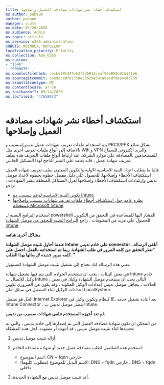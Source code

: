 ```yaml
---
title: استكشاف أخطاء نشر شهادات مصادقه العميل وإصلاحها
ms.author: pebaum
author: pebaum
manager: scotv
ms.date: 07/28/2020
ms.audience: Admin
ms.topic: article
ms.service: o365-administration
ROBOTS: NOINDEX, NOFOLLOW
localization_priority: Priority
ms.collection: Adm_O365
ms.custom:
- "1546"
- "9000076"
ms.openlocfilehash: cecbd091447e63f2d5012ceaf96e050c92a171e6
ms.sourcegitcommit: c6692ce0fa1358ec3529e59ca0ecdfdea4cdc759
ms.translationtype: MT
ms.contentlocale: ar-SA
ms.lasthandoff: 09/14/2020
ms.locfileid: "47658973"
---
```

# <a name="troubleshooting-client-authentication-certificate-deployment"></a>استكشاف أخطاء نشر شهادات مصادقه العميل وإصلاحها

يتم استخدام ملفات تعريف شهادات عميل نديس/سسيب و PKCS/PFX بشكل شائع بالاضافه إلى أنواع ملفات تعريف أخرى مثل Wifi و VPN والبريد الكتروني للسماح للمستخدمين بالمصادقة علي موارد الشركة. عند ارتباط أنواع ملفات التعريف هذه بملف تعريف شهادة عميل ، فانه يعتمد علي النشر الناجح لهذا التشكيل الجانبي.

غالبا ما يتطلب اعداد البنية الاساسيه الاوليه والتكوين المقترن بملف تعريف شهادة العميل استكشاف الأخطاء وإصلاحها. للحصول علي دليل مفصل خطوه بخطوه لاعداد موصل نديس وإرشادات استكشاف الأخطاء وإصلاحها لعزل المشاكل المتعلقة بنشر الشهادات ، راجع: 

- [تكوين البنية الاساسيه لدعم سسيب مع Intune](https://support.microsoft.com/help/4459540/troubleshoot-ndes-configuration-for-use-with-intune)
- [نظره عامه حول استكشاف أخطاء ملفات تعريف شهادات سسيب وإصلاحها باستخدام Microsoft Intune](https://support.microsoft.com/help/4457481/troubleshooting-scep-certificate-profile-deployment-in-intune)

استخدم البرامج النصية ل powershell المشار اليها للمساعدة في التحقق من التكوين. للحصول علي مزيد من المعلومات ، راجع [البرامج النصية للتحقق من موصل الشهادة Intune](https://github.com/microsoftgraph/powershell-intune-samples/tree/master/CertificationAuthority).

  
**مشاكل أخرى شائعه**

**عندما أحاول تثبيت موصل الشهادة Intune علي خادم نديس connector ، أتلقى الرسالة "تعذر التحقق من كلمه المرور في طلب الشهادة. ربما تم استخدامه بالفعل. احصل علي كلمه مرور جديده لإرسالها بهذا الطلب. "**  

تعني هذه الرسالة انك تحتاج إلى تشغيل تثبيت موصل الشهادة كمسؤول.

في بعض البيئات ، يجب ان تستخدم الخوادم التي يتم فيها تشغيل شهادة Intune خادم وكيل للاتصال ب Intune ، التالي يجب ان يستخدم موصل الشهادة وكيلا. في بعض الحالات ، يتجاهل موصل نديس إعدادات الوكيل المكونة ، وقد يكون من الضروري تكوين إعدادات الوكيل اثناء التشغيل في سياق أمان LocalSystem. 
 
الحل هو تشغيل Internet Explorer كنظام وتكوين وكيل في IE. بعد أعاده تشغيل خدمه Intune Connector ، يتصل موصل نديس ب Intune.

**لم تعد أجهزه المستخدم تتلقي شهادات سسيب من نديس.**

من الممكن ان تكون شهادة مصادقه العميل التي تم إصدارها إلى خادم نديس ، والتي تم تحديدها اثناء تثبيت موصل نديس ، قد انتهت أو مفقوده. لحل هذه المشكلة: 
 
1. أزاله تثبيت موصل نديس.  
2. استخدم هذه التفاصيل لطلب مصادقه عميل جديد أو شهادة مصادقه الخادم: 
 
    - اسم الموضوع: CN = fqdn خارجي  
    - الاسم البديل للموضوع (مطلوب كليهما): DNS = fqdn خارجي ، DNS = fqdn داخلي 
 
3. أعد تثبيت موصل نديس مع الشهادة الجديدة.
